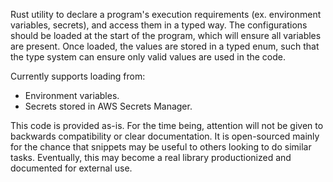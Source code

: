 Rust utility to declare a program's execution requirements (ex. environment variables, secrets), and access them in a typed way. The configurations should be loaded at the start of the program, which will ensure all variables are present. Once loaded, the values are stored in a typed enum, such that the type system can ensure only valid values are used in the code.

Currently supports loading from:
- Environment variables.
- Secrets stored in AWS Secrets Manager.

This code is provided as-is. For the time being, attention will not be given to backwards compatibility or clear documentation. It is open-sourced mainly for the chance that snippets may be useful to others looking to do similar tasks. Eventually, this may become a real library productionized and documented for external use.
